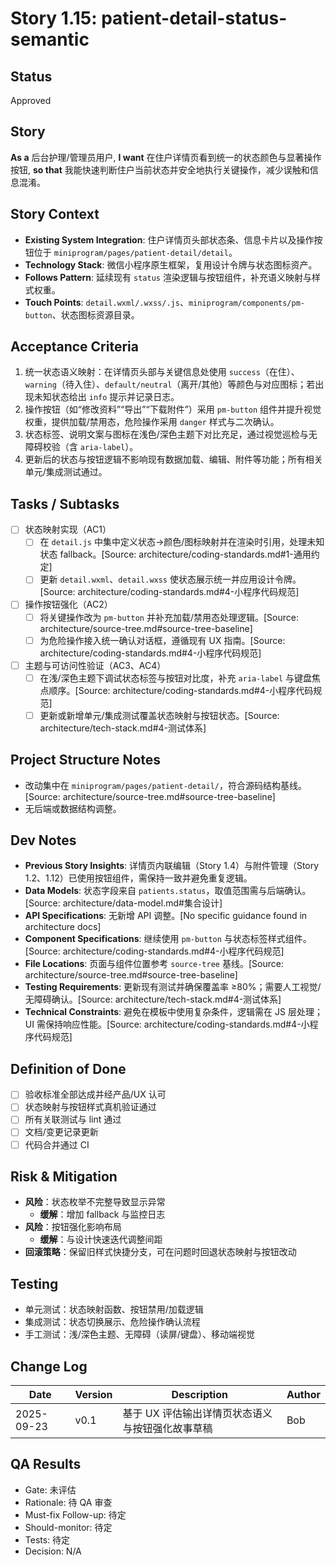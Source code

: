 # Story 1.15: patient-detail-status-semantic

## Status

Approved

## Story

**As a** 后台护理/管理员用户,
**I want** 在住户详情页看到统一的状态颜色与显著操作按钮,
**so that** 我能快速判断住户当前状态并安全地执行关键操作，减少误触和信息混淆。

## Story Context

- **Existing System Integration**: 住户详情页头部状态条、信息卡片以及操作按钮位于 `miniprogram/pages/patient-detail/detail`。
- **Technology Stack**: 微信小程序原生框架，复用设计令牌与状态图标资产。
- **Follows Pattern**: 延续现有 `status` 渲染逻辑与按钮组件，补充语义映射与样式权重。
- **Touch Points**: `detail.wxml/.wxss/.js`、`miniprogram/components/pm-button`、状态图标资源目录。

## Acceptance Criteria

1. 统一状态语义映射：在详情页头部与关键信息处使用 `success`（在住）、`warning`（待入住）、`default/neutral`（离开/其他）等颜色与对应图标；若出现未知状态给出 `info` 提示并记录日志。
2. 操作按钮（如“修改资料”“导出”“下载附件”）采用 `pm-button` 组件并提升视觉权重，提供加载/禁用态，危险操作采用 `danger` 样式与二次确认。
3. 状态标签、说明文案与图标在浅色/深色主题下对比充足，通过视觉巡检与无障碍校验（含 `aria-label`）。
4. 更新后的状态与按钮逻辑不影响现有数据加载、编辑、附件等功能；所有相关单元/集成测试通过。

## Tasks / Subtasks

- [ ] 状态映射实现（AC1）
  - [ ] 在 `detail.js` 中集中定义状态→颜色/图标映射并在渲染时引用，处理未知状态 fallback。[Source: architecture/coding-standards.md#1-通用约定]
  - [ ] 更新 `detail.wxml`、`detail.wxss` 使状态展示统一并应用设计令牌。[Source: architecture/coding-standards.md#4-小程序代码规范]
- [ ] 操作按钮强化（AC2）
  - [ ] 将关键操作改为 `pm-button` 并补充加载/禁用态处理逻辑。[Source: architecture/source-tree.md#source-tree-baseline]
  - [ ] 为危险操作接入统一确认对话框，遵循现有 UX 指南。[Source: architecture/coding-standards.md#4-小程序代码规范]
- [ ] 主题与可访问性验证（AC3、AC4）
  - [ ] 在浅/深色主题下调试状态标签与按钮对比度，补充 `aria-label` 与键盘焦点顺序。[Source: architecture/coding-standards.md#4-小程序代码规范]
  - [ ] 更新或新增单元/集成测试覆盖状态映射与按钮状态。[Source: architecture/tech-stack.md#4-测试体系]

## Project Structure Notes

- 改动集中在 `miniprogram/pages/patient-detail/`，符合源码结构基线。[Source: architecture/source-tree.md#source-tree-baseline]
- 无后端或数据结构调整。

## Dev Notes

- **Previous Story Insights**: 详情页内联编辑（Story 1.4）与附件管理（Story 1.2、1.12）已使用按钮组件，需保持一致并避免重复逻辑。
- **Data Models**: 状态字段来自 `patients.status`，取值范围需与后端确认。[Source: architecture/data-model.md#集合设计]
- **API Specifications**: 无新增 API 调整。[No specific guidance found in architecture docs]
- **Component Specifications**: 继续使用 `pm-button` 与状态标签样式组件。[Source: architecture/coding-standards.md#4-小程序代码规范]
- **File Locations**: 页面与组件位置参考 `source-tree` 基线。[Source: architecture/source-tree.md#source-tree-baseline]
- **Testing Requirements**: 更新现有测试并确保覆盖率 ≥80%；需要人工视觉/无障碍确认。[Source: architecture/tech-stack.md#4-测试体系]
- **Technical Constraints**: 避免在模板中使用复杂条件，逻辑需在 JS 层处理；UI 需保持响应性能。[Source: architecture/coding-standards.md#4-小程序代码规范]

## Definition of Done

- [ ] 验收标准全部达成并经产品/UX 认可
- [ ] 状态映射与按钮样式真机验证通过
- [ ] 所有关联测试与 lint 通过
- [ ] 文档/变更记录更新
- [ ] 代码合并通过 CI

## Risk & Mitigation

- **风险**：状态枚举不完整导致显示异常
  - **缓解**：增加 fallback 与监控日志
- **风险**：按钮强化影响布局
  - **缓解**：与设计快速迭代调整间距
- **回滚策略**：保留旧样式快捷分支，可在问题时回退状态映射与按钮改动

## Testing

- 单元测试：状态映射函数、按钮禁用/加载逻辑
- 集成测试：状态切换展示、危险操作确认流程
- 手工测试：浅/深色主题、无障碍（读屏/键盘）、移动端视觉

## Change Log

| Date       | Version | Description                                      | Author |
| ---------- | ------- | ------------------------------------------------ | ------ |
| 2025-09-23 | v0.1    | 基于 UX 评估输出详情页状态语义与按钮强化故事草稿 | Bob   |

## QA Results

- Gate: 未评估
- Rationale: 待 QA 审查
- Must-fix Follow-up: 待定
- Should-monitor: 待定
- Tests: 待定
- Decision: N/A
